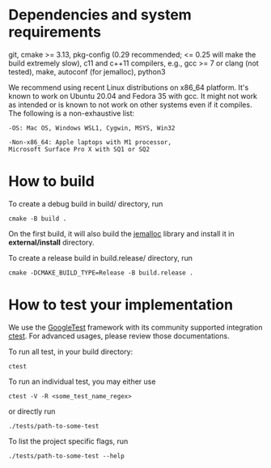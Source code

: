 # Dependencies and system requirements

git, cmake >= 3.13, pkg-config (0.29 recommended; <= 0.25 will make the build
extremely slow), c11 and c++11 compilers, e.g., gcc >= 7 or clang (not tested),
make, autoconf (for jemalloc), python3

We recommend using recent Linux distributions on x86_64 platform. It's known to
work on Ubuntu 20.04 and Fedora 35 with gcc.  It might not work as intended or
is known to not work on other systems even if it compiles. The following is a
non-exhaustive list:

    -OS: Mac OS, Windows WSL1, Cygwin, MSYS, Win32

    -Non-x86_64: Apple laptops with M1 processor,
    Microsoft Surface Pro X with SQ1 or SQ2

# How to build

To create a debug build in build/ directory, run

    cmake -B build .

On the first build, it will also build the [jemalloc](http://jemalloc.net/)
library and install it in **external/install** directory.

To create a release build in build.release/ directory, run

    cmake -DCMAKE_BUILD_TYPE=Release -B build.release .

# How to test your implementation

We use the [GoogleTest](http://google.github.io/googletest/) framework with its
community supported integration
[ctest](https://cmake.org/cmake/help/latest/manual/ctest.1.html). For advanced usages,
please review those documentations.

To run all test, in your build directory:

    ctest

To run an individual test, you may either use

    ctest -V -R <some_test_name_regex>

or directly run

    ./tests/path-to-some-test

To list the project specific flags, run

    ./tests/path-to-some-test --help

